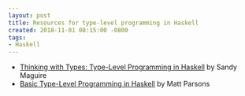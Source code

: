 ```yaml
---
layout: post
title: Resources for type-level programming in Haskell
created: 2018-11-01 08:15:00 -0800
tags:
- Haskell
---
```

* [Thinking with Types: Type-Level Programming in Haskell][sandy-maguire] by Sandy Maguire
* [Basic Type-Level Programming in Haskell][matt-parsons] by Matt Parsons

[matt-parsons]: https://www.parsonsmatt.org/2017/04/26/basic_type_level_programming_in_haskell.html
[sandy-maguire]: https://leanpub.com/thinking-with-types
